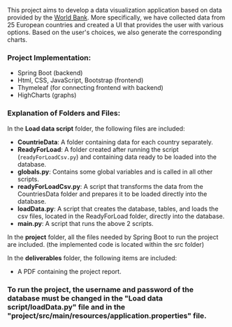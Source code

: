 This project aims to develop a data visualization application based on data provided by the [World Bank](http://data.worldbank.org/). More specifically, we have collected data from 25 European countries and created a UI that provides the user with various options. Based on the user's choices, we also generate the corresponding charts.

### Project Implementation:
- Spring Boot (backend)
- Html, CSS, JavaScript, Bootstrap (frontend)
- Thymeleaf (for connecting frontend with backend)
- HighCharts (graphs)

### Explanation of Folders and Files:
In the **Load data script** folder, the following files are included:
- **CountrieData**: A folder containing data for each country separately.
- **ReadyForLoad**: A folder created after running the script (`readyForLoadCsv.py`) and containing data ready to be loaded into the database.
- **globals.py**: Contains some global variables and is called in all other scripts.
- **readyForLoadCsv.py**: A script that transforms the data from the CountriesData folder and prepares it to be loaded directly into the database.
- **loadData.py**: A script that creates the database, tables, and loads the csv files, located in the ReadyForLoad folder, directly into the database.
- **main.py**: A script that runs the above 2 scripts.

In the **project** folder, all the files needed by Spring Boot to run the project are included. (the implemented code is located within the src folder)

In the **deliverables** folder, the following items are included:
- A PDF containing the project report.

### To run the project, the username and password of the database must be changed in the "Load data script/loadData.py" file and in the "project/src/main/resources/application.properties" file.

